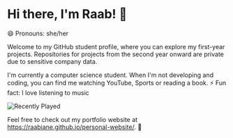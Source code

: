 ### <h1> Hi there, I'm Raab! 👋 </h1>
😄 Pronouns: she/her

Welcome to my GitHub student profile, where you can explore my first-year projects. Repositories for projects from the second year onward are private due to sensitive company data.

I'm currently a computer science student. When I'm not developing and coding, you can find me watching YouTube, Sports or reading a book.
⚡ Fun fact: I love listening to music

![Recently Played](https://spotify-recently-played-readme.vercel.app/api?user=31ssjwaupomptjmi7mpvflbmy3um)

Feel free to check out my portfolio website at https://raabiane.github.io/personal-website/. 🚀
